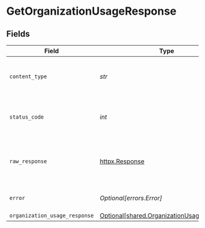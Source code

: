 # GetOrganizationUsageResponse


## Fields

| Field                                                                                          | Type                                                                                           | Required                                                                                       | Description                                                                                    |
| ---------------------------------------------------------------------------------------------- | ---------------------------------------------------------------------------------------------- | ---------------------------------------------------------------------------------------------- | ---------------------------------------------------------------------------------------------- |
| `content_type`                                                                                 | *str*                                                                                          | :heavy_check_mark:                                                                             | HTTP response content type for this operation                                                  |
| `status_code`                                                                                  | *int*                                                                                          | :heavy_check_mark:                                                                             | HTTP response status code for this operation                                                   |
| `raw_response`                                                                                 | [httpx.Response](https://www.python-httpx.org/api/#response)                                   | :heavy_check_mark:                                                                             | Raw HTTP response; suitable for custom response parsing                                        |
| `error`                                                                                        | *Optional[errors.Error]*                                                                       | :heavy_minus_sign:                                                                             | Default error response                                                                         |
| `organization_usage_response`                                                                  | [Optional[shared.OrganizationUsageResponse]](../../models/shared/organizationusageresponse.md) | :heavy_minus_sign:                                                                             | OK                                                                                             |